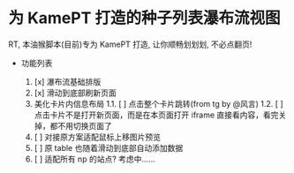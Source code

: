 # 为 KamePT 打造的种子列表瀑布流视图

RT, 本油猴脚本(目前)专为 KamePT 打造, 让你顺畅划划划, 不必点翻页!

- 功能列表

  1. [x] 瀑布流基础排版
  2. [x] 滑动到底部刷新页面
  3. 美化卡片内信息布局
     1.1. [ ] 点击整个卡片跳转(from tg by @风言)
     1.2. [ ] 点击卡片不是打开新页面，而是在本页面打开 iframe 直接看内容，看完关掉，都不用切换页面了
  4. [ ] 对接原方案适配鼠标上移图片预览
  5. [ ] 原 table 也随着滑动到底部自动添加数据
  6. [ ] 适配所有 np 的站点? 考虑中......
